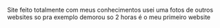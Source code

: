 Site feito totalmente com meus conhecimentos <por isso ta feio hhh>
usei uma fotos de outros websites so pra exemplo
demorou so 2 horas é o meu primeiro website
